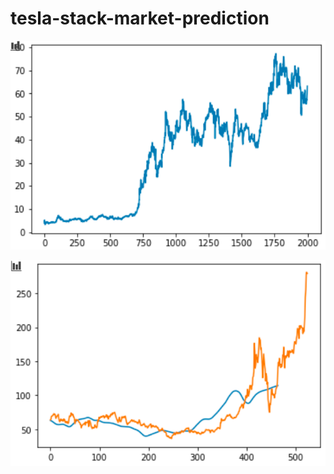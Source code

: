 # tesla-stack-market-prediction

![image description](tesla%20stack%20market%20prediction/Capture1.PNG)

![image_description](https://github.com/shravansuthar210/tesla-stack-market-prediction/blob/main/tesla%20stack%20market%20prediction/Capture.PNG)

